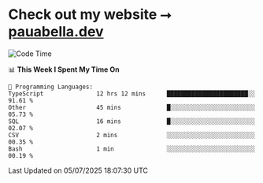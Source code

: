 # Check out my website ⭢ [pauabella.dev](https://pauabella.dev)

<!--START_SECTION:waka-->
![Code Time](http://img.shields.io/badge/Code%20Time-4%2C572%20hrs%2044%20mins-blue)

📊 **This Week I Spent My Time On** 

```text
💬 Programming Languages: 
TypeScript               12 hrs 12 mins      ███████████████████████░░   91.61 % 
Other                    45 mins             █░░░░░░░░░░░░░░░░░░░░░░░░   05.73 % 
SQL                      16 mins             █░░░░░░░░░░░░░░░░░░░░░░░░   02.07 % 
CSV                      2 mins              ░░░░░░░░░░░░░░░░░░░░░░░░░   00.35 % 
Bash                     1 min               ░░░░░░░░░░░░░░░░░░░░░░░░░   00.19 % 
```


 Last Updated on 05/07/2025 18:07:30 UTC
<!--END_SECTION:waka-->

